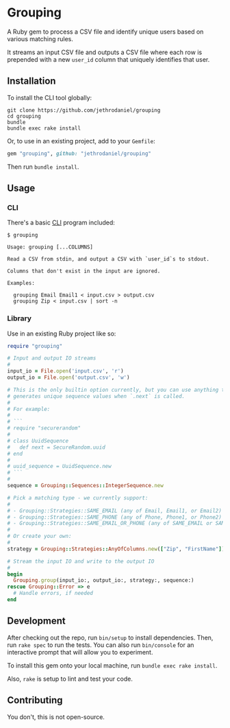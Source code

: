 # Grouping

A Ruby gem to process a CSV file and identify unique users based on various matching rules.

It streams an input CSV file and outputs a CSV file where each row is prepended with a new `user_id` column that uniquely identifies that user.

## Installation

To install the CLI tool globally:

```shell
git clone https://github.com/jethrodaniel/grouping
cd grouping
bundle
bundle exec rake install
```

Or, to use in an existing project, add to your `Gemfile`:

```ruby
gem "grouping", github: "jethrodaniel/grouping"
```

Then run `bundle install`.

## Usage

### CLI

There's a basic [CLI](exe/grouping) program included:

```
$ grouping

Usage: grouping [...COLUMNS]

Read a CSV from stdin, and output a CSV with `user_id`s to stdout.

Columns that don't exist in the input are ignored.

Examples:

  grouping Email Email1 < input.csv > output.csv
  grouping Zip < input.csv | sort -n
```

### Library

Use in an existing Ruby project like so:

```ruby
require "grouping"

# Input and output IO streams
#
input_io = File.open('input.csv', 'r')
output_io = File.open('output.csv', 'w')

# This is the only builtin option currently, but you can use anything that
# generates unique sequence values when `.next` is called.
#
# For example:
#
# ```
# require "securerandom"
#
# class UuidSequence
#   def next = SecureRandom.uuid
# end
#
# uuid_sequence = UuidSequence.new
# ```
#
sequence = Grouping::Sequences::IntegerSequence.new

# Pick a matching type - we currently support:
#
# - Grouping::Strategies::SAME_EMAIL (any of Email, Email1, or Email2)
# - Grouping::Strategies::SAME_PHONE (any of Phone, Phone1, or Phone2)
# - Grouping::Strategies::SAME_EMAIL_OR_PHONE (any of SAME_EMAIL or SAME_PHONE)
#
# Or create your own:
#
strategy = Grouping::Strategies::AnyOfColumns.new(["Zip", "FirstName"])

# Stream the input IO and write to the output IO
#
begin
  Grouping.group(input_io:, output_io:, strategy:, sequence:)
rescue Grouping::Error => e
  # Handle errors, if needed
end
```

## Development

After checking out the repo, run `bin/setup` to install dependencies. Then, run `rake spec` to run the tests. You can also run `bin/console` for an interactive prompt that will allow you to experiment.

To install this gem onto your local machine, run `bundle exec rake install`.

Also, `rake` is setup to lint and test your code.

## Contributing

You don't, this is not open-source.
